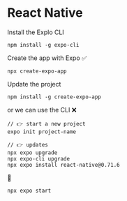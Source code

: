 # React Native

Install the Explo CLI
```
npm install -g expo-cli
```

Create the app with Expo ✅
```
npx create-expo-app
```

Update the project
```
npm install -g create-expo-app
```

or we can use the CLI ❌
```
// 👉 start a new project
expo init project-name

// 👉 updates
npx expo upgrade
npx expo-cli upgrade  
npx expo install react-native@0.71.6
```

🚀
```
npx expo start
```
